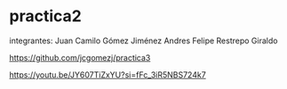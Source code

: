 # practica2

integrantes: 
Juan Camilo Gómez Jiménez 
Andres Felipe Restrepo Giraldo 

https://github.com/jcgomezj/practica3

https://youtu.be/JY607TiZxYU?si=fFc_3iR5NBS724k7
